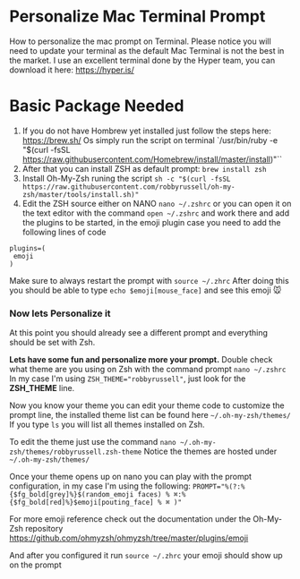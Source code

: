 # Personalize Mac Terminal Prompt
 How to personalize the mac prompt on Terminal.
 Please notice you will need to update your terminal as the default Mac Terminal is not the best in the market.
 I use an excellent terminal done by the Hyper team, you can download it here: https://hyper.is/


 # Basic Package Needed
 1. If you do not have Hombrew yet installed just follow the steps here: https://brew.sh/
 Os simply run the script on terminal `/usr/bin/ruby -e "$(curl -fsSL https://raw.githubusercontent.com/Homebrew/install/master/install)"``
 2. After that you can install ZSH as default prompt: `brew install zsh`
 3. Install Oh-My-Zsh runing the script `sh -c "$(curl -fsSL https://raw.githubusercontent.com/robbyrussell/oh-my-zsh/master/tools/install.sh)"`
 4. Edit the ZSH source either on NANO `nano ~/.zshrc` or you can open it on the text editor with the command `open ~/.zshrc` and work there and add the plugins to be started, in the emoji plugin case you need to add the following lines of code
 ```
plugins=(
  emoji
)
 ```
 Make sure to always restart the prompt with `source ~/.zhrc`
 After doing this you should be able to type `echo $emoji[mouse_face]` and see this emoji :mouse:

### Now lets Personalize it
At this point you should already see a different prompt and everything should be set with Zsh.

<b>Lets have some fun and personalize more your prompt.</b>
Double check what theme are you using on Zsh with the command prompt `nano ~/.zshrc`
In my case I'm using `ZSH_THEME="robbyrussell"`, just look for the <b>ZSH_THEME</b> line.

Now you know your theme you can edit your theme code to customize the prompt line, the installed theme list can be found here `~/.oh-my-zsh/themes/`
If you type `ls` you will list all themes installed on Zsh.

To edit the theme just use the command `nano ~/.oh-my-zsh/themes/robbyrussell.zsh-theme`
Notice the themes are hosted under `~/.oh-my-zsh/themes/`

Once your theme opens up on nano you can play with the prompt configuration, in my case I'm using the following:
`PROMPT="%(?:%{$fg_bold[grey]%}$(random_emoji faces) % ⌘:%{$fg_bold[red]%}$emoji[pouting_face] % ⌘ )"`



For more emoji reference check out the documentation under the Oh-My-Zsh repository
https://github.com/ohmyzsh/ohmyzsh/tree/master/plugins/emoji

And after you configured it run `source ~/.zhrc` your emoji should show up on the prompt
